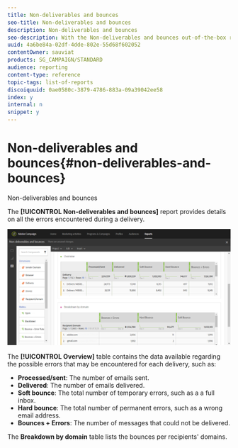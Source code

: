 ```yaml
---
title: Non-deliverables and bounces
seo-title: Non-deliverables and bounces
description: Non-deliverables and bounces
seo-description: With the Non-deliverables and bounces out-of-the-box report, learn about the errors that may occurred to your delivery. 
uuid: 4a6be84a-02df-4dde-802e-55d68f602052
contentOwner: sauviat
products: SG_CAMPAIGN/STANDARD
audience: reporting
content-type: reference
topic-tags: list-of-reports
discoiquuid: 0ae0580c-3879-4786-883a-09a39042ee58
index: y
internal: n
snippet: y
---
```


# Non-deliverables and bounces{#non-deliverables-and-bounces}

Non-deliverables and bounces

The **[!UICONTROL Non-deliverables and bounces]** report provides details on all the errors encountered during a delivery.

![](assets/delivery_reports_7.png)

The **[!UICONTROL Overview]** table contains the data available regarding the possible errors that may be encountered for each delivery, such as:

* **Processed/sent**: The number of emails sent.
* **Delivered**: The number of emails delivered.
* **Soft bounce**: The total number of temporary errors, such as a a full inbox.
* **Hard bounce**: The total number of permanent errors, such as a wrong email address.
* **Bounces + Errors**: The number of messages that could not be delivered.

The **Breakdown by domain** table lists the bounces per recipients' domains.
